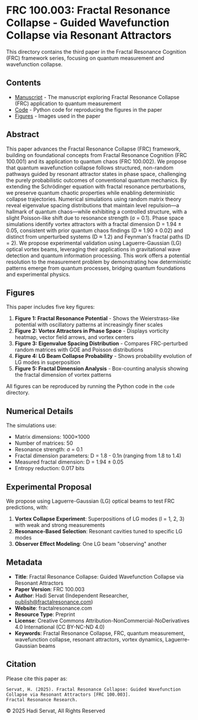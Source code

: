 # FRC 100.003: Fractal Resonance Collapse - Guided Wavefunction Collapse via Resonant Attractors

This directory contains the third paper in the Fractal Resonance Cognition (FRC) framework series, focusing on quantum measurement and wavefunction collapse.

## Contents

- [Manuscript](./FRC_100.003_manuscript.md) - The manuscript exploring Fractal Resonance Collapse (FRC) application to quantum measurement
- [Code](./code/) - Python code for reproducing the figures in the paper
- [Figures](./figures/) - Images used in the paper

## Abstract

This paper advances the Fractal Resonance Collapse (FRC) framework, building on foundational concepts from Fractal Resonance Cognition (FRC 100.001) and its application to quantum chaos (FRC 100.002). We propose that quantum wavefunction collapse follows structured, non-random pathways guided by resonant attractor states in phase space, challenging the purely probabilistic outcomes of conventional quantum mechanics. By extending the Schrödinger equation with fractal resonance perturbations, we preserve quantum chaotic properties while enabling deterministic collapse trajectories. Numerical simulations using random matrix theory reveal eigenvalue spacing distributions that maintain level repulsion—a hallmark of quantum chaos—while exhibiting a controlled structure, with a slight Poisson-like shift due to resonance strength (σ = 0.1). Phase space simulations identify vortex attractors with a fractal dimension D = 1.94 ± 0.05, consistent with prior quantum chaos findings (D ≈ 1.90 ± 0.02) and distinct from unperturbed systems (D ≈ 1.2) and Feynman's fractal paths (D = 2). We propose experimental validation using Laguerre-Gaussian (LG) optical vortex beams, leveraging their applications in gravitational wave detection and quantum information processing. This work offers a potential resolution to the measurement problem by demonstrating how deterministic patterns emerge from quantum processes, bridging quantum foundations and experimental physics.

## Figures

This paper includes five key figures:

1. **Figure 1: Fractal Resonance Potential** - Shows the Weierstrass-like potential with oscillatory patterns at increasingly finer scales
2. **Figure 2: Vortex Attractors in Phase Space** - Displays vorticity heatmap, vector field arrows, and vortex centers
3. **Figure 3: Eigenvalue Spacing Distribution** - Compares FRC-perturbed random matrices with GOE and Poisson distributions
4. **Figure 4: LG Beam Collapse Probability** - Shows probability evolution of LG modes in superposition
5. **Figure 5: Fractal Dimension Analysis** - Box-counting analysis showing the fractal dimension of vortex patterns

All figures can be reproduced by running the Python code in the `code` directory.

## Numerical Details

The simulations use:
- Matrix dimensions: 1000×1000
- Number of matrices: 50
- Resonance strength: σ = 0.1
- Fractal dimension parameters: D = 1.8 - 0.1n (ranging from 1.8 to 1.4)
- Measured fractal dimension: D = 1.94 ± 0.05
- Entropy reduction: 0.017 bits

## Experimental Proposal

We propose using Laguerre-Gaussian (LG) optical beams to test FRC predictions, with:

1. **Vortex Collapse Experiment**: Superpositions of LG modes (l = 1, 2, 3) with weak and strong measurements
2. **Resonance-Based Selection**: Resonant cavities tuned to specific LG modes
3. **Observer Effect Modeling**: One LG beam "observing" another

## Metadata

- **Title**: Fractal Resonance Collapse: Guided Wavefunction Collapse via Resonant Attractors
- **Paper Version**: FRC 100.003
- **Author**: Hadi Servat (Independent Researcher, publish@fractalresonance.com)
- **Website**: fractalresonance.com
- **Resource Type**: Preprint
- **License**: Creative Commons Attribution-NonCommercial-NoDerivatives 4.0 International (CC BY-NC-ND 4.0)
- **Keywords**: Fractal Resonance Collapse, FRC, quantum measurement, wavefunction collapse, resonant attractors, vortex dynamics, Laguerre-Gaussian beams

## Citation

Please cite this paper as:

```
Servat, H. (2025). Fractal Resonance Collapse: Guided Wavefunction Collapse via Resonant Attractors [FRC 100.003]. 
Fractal Resonance Research.
```

© 2025 Hadi Servat, All Rights Reserved